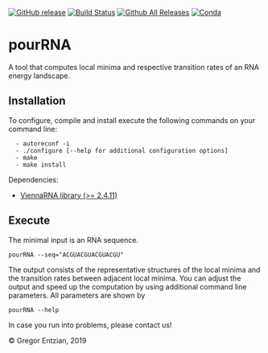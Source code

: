 [![GitHub release](https://img.shields.io/github/release/ViennaRNA/pourRNA.svg)](https://github.com/ViennaRNA/pourRNA/releases)
[![Build Status](https://travis-ci.org/ViennaRNA/pourRNA.svg?branch=master)](https://travis-ci.org/ViennaRNA/pourRNA)
[![Github All Releases](https://img.shields.io/github/downloads/ViennaRNA/pourRNA/total.svg)](https://github.com/ViennaRNA/pourRNA/releases)
[![Conda](https://img.shields.io/conda/v/bioconda/pourRNA.svg)](https://anaconda.org/bioconda/pourRNA)

# pourRNA

A tool that computes local minima and respective transition rates of an RNA energy landscape.

## Installation

To configure, compile and install execute the following commands on your command line:
```
  - autoreconf -i
  - ./configure [--help for additional configuration options]
  - make
  - make install
```
Dependencies:
  - [ViennaRNA library (>= 2.4.11)](https://www.tbi.univie.ac.at/RNA/#download)
  
## Execute
The minimal input is an RNA sequence.
```
pourRNA --seq="ACGUACGUACGUACGU"
```
The output consists of the representative structures of the local minima and the transition rates between adjacent local minima.
You can adjust the output and speed up the computation by using additional command line parameters. All parameters are shown by
```
pourRNA --help
```

In case you run into problems, please contact us!



&copy; Gregor Entzian, 2019

